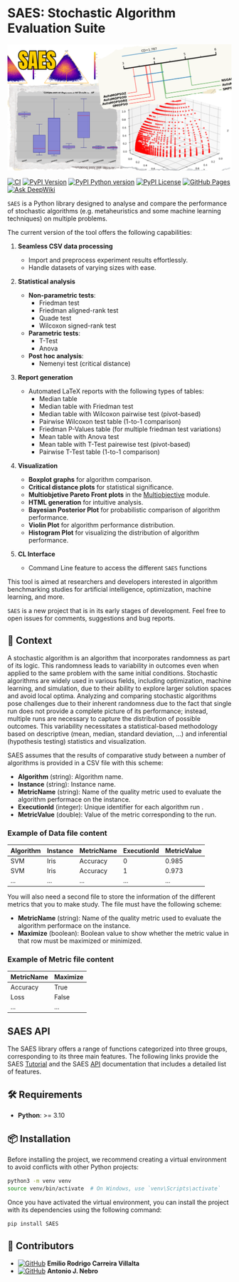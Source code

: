 # SAES: Stochastic Algorithm Evaluation Suite
![SAES](https://raw.githubusercontent.com/jMetal/SAES/main/docs/SAES.png)

[![CI](https://github.com/jMetal/SAES/actions/workflows/test.yml/badge.svg)](https://github.com/jMetal/SAES/actions/workflows/test.yml)
[![PyPI Version](https://img.shields.io/pypi/v/SAES.svg)](https://pypi.org/project/SAES/)
[![PyPI Python version](https://img.shields.io/pypi/pyversions/SAES.svg)](https://pypi.org/project/SAES/)
[![PyPI License](https://img.shields.io/pypi/l/SAES.svg)](https://pypi.org/project/SAES/)
[![GitHub Pages](https://img.shields.io/badge/docs-GitHub%20Pages-red)](https://jMetal.github.io/SAES/)
[![Ask DeepWiki](https://deepwiki.com/badge.svg)](https://deepwiki.com/jMetal/SAES)

`SAES` is a Python library designed to analyse and compare the performance of stochastic algorithms (e.g. metaheuristics and some machine learning techniques) on multiple problems. 

The current version of the tool offers the following capabilities:  
1. **Seamless CSV data processing**  
   - Import and preprocess experiment results effortlessly.  
   - Handle datasets of varying sizes with ease.  

2. **Statistical analysis**  
   - **Non-parametric tests**:  
     - Friedman test  
     - Friedman aligned-rank test
     - Quade test
     - Wilcoxon signed-rank test  
   - **Parametric tests**:
     - T-Test
     - Anova
   - **Post hoc analysis**:  
     - Nemenyi test (critical distance)

3. **Report generation**  
   - Automated LaTeX reports with the following types of tables:  
     - Median table  
     - Median table with Friedman test  
     - Median table with Wilcoxon pairwise test (pivot-based)  
     - Pairwise Wilcoxon test table (1-to-1 comparison)  
     - Friedman P-Values table (for multiple friedman test variations)
     - Mean table with Anova test
     - Mean table with T-Test pairewise test (pivot-based)
     - Pairwise T-Test table (1-to-1 comparison)

4. **Visualization**  
   - **Boxplot graphs** for algorithm comparison.  
   - **Critical distance plots** for statistical significance.  
   - **Multiobjetive Pareto Front plots** in the [Multiobjective](https://jMetal.github.io/SAES/configure/multiobjective.html) module.
   - **HTML generation** for intuitive analysis.
   - **Bayesian Posterior Plot** for probabilistic comparison of algorithm performance.
   - **Violin Plot** for algorithm performance distribution.
   - **Histogram Plot** for visualizing the distribution of algorithm performance.

5. **CL Interface**
   - Command Line feature to access the different `SAES` functions 

This tool is aimed at researchers and developers interested in algorithm benchmarking studies for artificial intelligence, optimization, machine learning, and more.

`SAES` is a new project that is in its early stages of development. Feel free to open issues for comments, suggestions and bug reports.

## 📖 Context
A stochastic algorithm is an algorithm that incorporates randomness as part of its logic. This randomness leads to variability in outcomes even when applied to the same problem with the same initial conditions. Stochastic algorithms are widely used in various fields, including optimization, machine learning, and simulation, due to their ability to explore larger solution spaces and avoid local optima. Analyzing and comparing stochastic algorithms pose challenges due to their inherent randomness due to the fact that single run does not provide a complete picture of its performance; instead, multiple runs are necessary to capture the distribution of possible outcomes. This variability necessitates a statistical-based methodology based on descriptive (mean, median, standard deviation, ...) and inferential (hypothesis testing) statistics and visualization.

SAES assumes that the results of comparative study between a number of algorithms is provided in a CSV file with this scheme:

- **Algorithm** (string):  Algorithm name.
- **Instance** (string): Instance name. 
- **MetricName** (string): Name of the quality metric used to evaluate the algorithm performace on the instance. 
- **ExecutionId** (integer): Unique identifier for each algorithm run .
- **MetricValue** (double): Value of the metric corresponding to the run. 

### Example of Data file content

| Algorithm | Instance    | MetricName    | ExecutionId | MetricValue         |
|-----------|-------------|---------------|-------------|---------------------|
| SVM       | Iris        | Accuracy      | 0           | 0.985               |
| SVM       | Iris        | Accuracy      | 1           | 0.973               |
| ...       | ...         | ...           | ...         | ...                 |

You will also need a second file to store the information of the different metrics that you to make study. The file must have the following scheme:

- **MetricName** (string): Name of the quality metric used to evaluate the algorithm performace on the instance.
- **Maximize** (boolean): Boolean value to show whether the metric value in that row must be maximized or minimized.

### Example of Metric file content

| MetricName | Maximize    |
|------------|-------------|
| Accuracy   | True        |
| Loss       | False       |
| ...        | ...         |

## SAES API

The SAES library offers a range of functions categorized into three groups, corresponding to its three main features. The following links provide the SAES [Tutorial](https://github.com/jMetal/SAES/tree/main/notebooks) and the SAES [API](https://jMetal.github.io/SAES/API/api.html) documentation that includes a detailed list of features.

## 🛠 Requirements

- **Python**: >= 3.10

## 📦 Installation
Before installing the project, we recommend creating a virtual environment to avoid conflicts with other Python projects:
```sh
python3 -m venv venv
source venv/bin/activate  # On Windows, use `venv\Scripts\activate`
```

Once you have activated the virtual environment, you can install the project with its dependencies using the following command:
```sh
pip install SAES
```

## 🤝 Contributors

- [![GitHub](https://img.shields.io/badge/GitHub-100000?style=flat&logo=github&logoColor=white)](https://github.com/rorro6787) **Emilio Rodrigo Carreira Villalta**
- [![GitHub](https://img.shields.io/badge/GitHub-100000?style=flat&logo=github&logoColor=white)](https://github.com/ajnebro) **Antonio J. Nebro**
